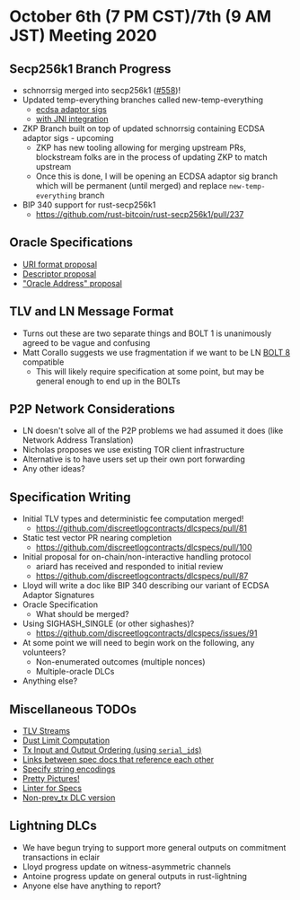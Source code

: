 # October 6th (7 PM CST)/7th (9 AM JST) Meeting 2020

## Secp256k1 Branch Progress

* schnorrsig merged into secp256k1 ([#558](https://github.com/bitcoin-core/secp256k1/pull/558))!
* Updated temp-everything branches called new-temp-everything
  * [ecdsa adaptor sigs](https://github.com/nkohen/secp256k1/tree/new-temp-everything)
  * [with JNI integration](https://github.com/nkohen/secp256k1/tree/new-temp-everything-with-jni)
* ZKP Branch built on top of updated schnorrsig containing ECDSA adaptor sigs - upcoming
  * ZKP has new tooling allowing for merging upstream PRs, blockstream folks are in the process of updating ZKP to match upstream
  * Once this is done, I will be opening an ECDSA adaptor sig branch which will be permanent (until merged) and replace `new-temp-everything` branch
* BIP 340 support for rust-secp256k1
  * https://github.com/rust-bitcoin/rust-secp256k1/pull/237

## Oracle Specifications

* [URI format proposal](https://github.com/discreetlogcontracts/dlcspecs/pull/63)
* [Descriptor proposal](https://github.com/discreetlogcontracts/dlcspecs/pull/55)
* ["Oracle Address" proposal](https://github.com/discreetlogcontracts/dlcspecs/issues/99)

## TLV and LN Message Format

* Turns out these are two separate things and BOLT 1 is unanimously agreed to be vague and confusing
* Matt Corallo suggests we use fragmentation if we want to be LN [BOLT 8](https://github.com/lightningnetwork/lightning-rfc/blob/master/08-transport.md) compatible
  * This will likely require specification at some point, but may be general enough to end up in the BOLTs

## P2P Network Considerations

* LN doesn't solve all of the P2P problems we had assumed it does (like Network Address Translation)
* Nicholas proposes we use existing TOR client infrastructure
* Alternative is to have users set up their own port forwarding
* Any other ideas?

## Specification Writing

* Initial TLV types and deterministic fee computation merged!
  * https://github.com/discreetlogcontracts/dlcspecs/pull/81
* Static test vector PR nearing completion
  * https://github.com/discreetlogcontracts/dlcspecs/pull/100
* Initial proposal for on-chain/non-interactive handling protocol
  * ariard has received and responded to initial review
  * https://github.com/discreetlogcontracts/dlcspecs/pull/87
* Lloyd will write a doc like BIP 340 describing our variant of ECDSA Adaptor Signatures
* Oracle Specification
  * What should be merged?
* Using SIGHASH_SINGLE (or other sighashes)?
  * https://github.com/discreetlogcontracts/dlcspecs/issues/91
* At some point we will need to begin work on the following, any volunteers?
  * Non-enumerated outcomes (multiple nonces)
  * Multiple-oracle DLCs
* Anything else?

## Miscellaneous TODOs

* [TLV Streams](https://github.com/discreetlogcontracts/dlcspecs/issues/73)
* [Dust Limit Computation](#https://github.com/discreetlogcontracts/dlcspecs/issues/11)
* [Tx Input and Output Ordering (using `serial_id`s)](https://github.com/discreetlogcontracts/dlcspecs/issues/18)
* [Links between spec docs that reference each other](https://github.com/discreetlogcontracts/dlcspecs/issues/60)
* [Specify string encodings](https://github.com/discreetlogcontracts/dlcspecs/issues/89)
* [Pretty Pictures!](https://github.com/discreetlogcontracts/dlcspecs/issues/77)
* [Linter for Specs](https://github.com/discreetlogcontracts/dlcspecs/issues/85)
* [Non-prev_tx DLC version](https://github.com/discreetlogcontracts/dlcspecs/issues/98)

## Lightning DLCs

* We have begun trying to support more general outputs on commitment transactions in eclair
* Lloyd progress update on witness-asymmetric channels
* Antoine progress update on general outputs in rust-lightning
* Anyone else have anything to report?